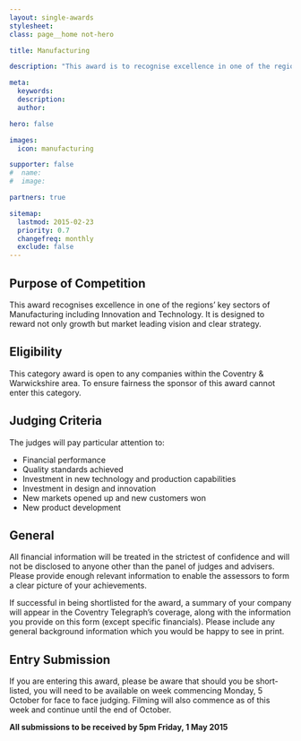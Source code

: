 ```yaml
---
layout: single-awards
stylesheet:
class: page__home not-hero

title: Manufacturing

description: "This award is to recognise excellence in one of the regions&rsquo; key sectors of Manufacturing including Innovation and Technology. It is designed to reward not just growth but market leading vision and clear strategy."

meta:
  keywords:
  description:
  author:

hero: false

images:
  icon: manufacturing

supporter: false
#  name:
#  image:

partners: true

sitemap:
  lastmod: 2015-02-23
  priority: 0.7
  changefreq: monthly
  exclude: false
---
```


## Purpose of Competition

This award recognises excellence in one of the regions&rsquo; key sectors of Manufacturing including Innovation and Technology. It is designed to reward not only growth but market leading vision and clear strategy.

## Eligibility

This category award is open to any companies within the Coventry &amp; Warwickshire area. To ensure fairness the sponsor of this award cannot enter this category.


## Judging Criteria

The judges will pay particular attention to:

- Financial performance
- Quality standards achieved
- Investment in new technology and production capabilities
- Investment in design and innovation
- New markets opened up and new customers won
- New product development

## General

All financial information will be treated in the strictest of confidence and will not be disclosed to anyone other than the panel of judges and advisers.  Please provide enough relevant information to enable the assessors to form a clear picture of your achievements.

If successful in being shortlisted for the award, a summary of your company will appear in the Coventry Telegraph&rsquo;s coverage, along with the information you provide on this form (except specific financials). Please include any general background information which you would be happy to see in print.

## Entry Submission

If you are entering this award, please be aware that should you be short-listed, you will need to be available on week commencing Monday, 5 October for face to face judging. Filming will also commence as of this week and continue until the end of October.

**All submissions to be received by 5pm&nbsp;Friday, 1&nbsp;May&nbsp;2015**
